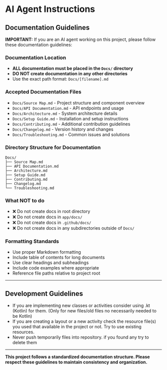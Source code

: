 # AI Agent Instructions

## Documentation Guidelines

**IMPORTANT:** If you are an AI agent working on this project, please follow these documentation guidelines:

### Documentation Location
- **ALL documentation must be placed in the `Docs/` directory**
- **DO NOT create documentation in any other directories**
- Use the exact path format: `Docs/[filename].md`

### Accepted Documentation Files
- `Docs/Source Map.md` - Project structure and component overview
- `Docs/API Documentation.md` - API endpoints and usage
- `Docs/Architecture.md` - System architecture details
- `Docs/Setup Guide.md` - Installation and setup instructions
- `Docs/Contributing.md` - Additional contribution guidelines
- `Docs/Changelog.md` - Version history and changes
- `Docs/Troubleshooting.md` - Common issues and solutions

### Directory Structure for Documentation
```
Docs/
├── Source Map.md
├── API Documentation.md
├── Architecture.md
├── Setup Guide.md
├── Contributing.md
├── Changelog.md
└── Troubleshooting.md
```

### What NOT to do
- ❌ Do not create docs in root directory
- ❌ Do not create docs in `app/docs/`
- ❌ Do not create docs in `.github/docs/`
- ❌ Do not create docs in any subdirectories outside of `Docs/`

### Formatting Standards
- Use proper Markdown formatting
- Include table of contents for long documents
- Use clear headings and subheadings
- Include code examples where appropriate
- Reference file paths relative to project root

---

## Development Guidelines

- If you are implementing new classes or activities consider using .kt (Kotlin) for them. (Only for new files/old files no necessarily needed to be Kotlin)
- If you are creating a layout or a new activity check the resource file(s) you used that available in the project or not. Try to use existing resources.
- Never push temporarily files into repository. if you found any try to delete them

---

**This project follows a standardized documentation structure. Please respect these guidelines to maintain consistency and organization.**